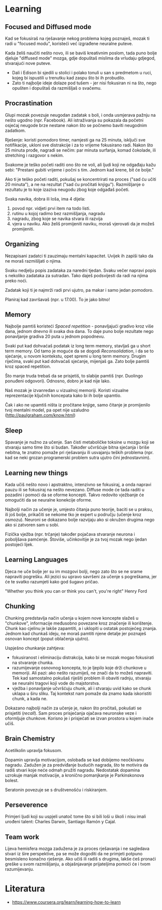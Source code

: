 # Learning

## Focused and Diffused mode

Kad se fokusiraš na rješavanje nekog problema kojeg poznaješ, mozak ti radi u "focused modu", koristeći već izgrađene neuralne puteve.

Kada želiš naučiti nešto novo, ili se baviš kreativnim poslom, tada puno bolje djeluje "diffused mode" mozga, gdje dopuštaš mislima da vrludaju gdjegod, stvarajući nove puteve.
- Dali i Edison bi sjedili u stolici i polako tonuli u san s predmetom u ruci, kojeg bi ispustili u trenutku kad zaspu što bi ih probudilo.
- Zato ti najbolje ideje dolaze pod tušem - jer nisi fokusiran ni na što, nego opušten i dopuštaš da razmišljaš o svačemu.

## Procrastination

Glupi mozak povezuje neugodan zadatak s boli, i onda usmjerava pažnju na nešto ugodno (npr. Facebook). Ali istraživanja su pokazala da početni osjećaj neugode brze nestane nakon što se počnemo baviti neugodnim zadatkom.

Rješenje: koristi pomodoro timer, namjesti ga na 25 minuta, isključi sve notifikacije, ukloni sve distrakcije i za to vrijeme fokusirano radi. Nakon što 25 minuta prođe, nagradi se nečim: par minuta surfanja, komad čokolade, ili stretching i razgovor s nekim.

Svakome je teško početi raditi ono što ne voli, ali ljudi koji ne odgađaju kažu sebi: "Prestani gubiti vrijeme i počni s tim. Jednom kad krene, bit će bolje."

Ako ti je teško početi raditi, pokušaj se koncentrirati na proces ("sad ću učiti 20 minuta"), a ne na rezultat ("sad ću pročitati knjigu"). Razmišljanje o rezultatu je to koje izaziva neugodu zbog koje odgađaš početi.

Svaka navika, dobra ili loša, ima 4 dijela:
1. povod npr. vidjeti prvi item na todo listi.
2. rutinu u kojoj radimo bez razmišljanja, nagradu
3. nagradu, zbog koje se navika stvara ili razvija
4. vjera u naviku. Ako želiš promijeniti naviku, moraš vjerovati da je možeš promijeniti.

## Organizing

Nezapisani zadatci ti zauzimaju mentalni kapacitet. Uvijek ih zapiši tako da ne moraš razmišljati o njima.

Svaku nedjelju popis zadataka za naredni tjedan.
Svaku večer napravi popis s nekoliko zadataka za sutradan. Tako daješ podsvijesti da radi na njima preko noći.

Zadatak koji ti je najmrži radi prvi ujutro, pa makar i samo jedan pomodoro.

Planiraj kad završavaš (npr. u 17.00). To je jako bitno!

## Memory

Najbolje pamtiš koristeći *Spaced repetition* - ponavljajući gradivo kroz više dana, jednom dnevno ili svaka dva dana. To daje puno bolje rezultate nego ponavljanje gradiva 20 puta u jednom popodnevu.

Svaki put kad dohvaćaš podatak iz long term memory, stavljaš ga u short term memory. Od tamo je moguće da se dogodi *Reconsolidation*, i da se to sjećanje, u novom kontekstu, opet spremi u long term memory. Drugim riječima, svaki put kad dohvaćaš sjećanje, mijenjaš ga. Zato bolje pamtiš kroz spaced repetition.

Što manje truda trebaš da se prisjetiš, to slabije pamtiš (npr. Duolingo ponuđeni odgovori). Odnosno, dobro je kad nije lako.

Naš mozak je izvanredan u vizualnoj memoriji. Koristi vizualne reprezentacije ključnih koncepata kako bi ih bolje upamtio.

Čak i ako ne upamtiš ništa iz pročitane knjige, samo čitanje je promijenilo tvoj mentalni model, pa opet nije uzaludno (http://paulgraham.com/know.html)

## Sleep

Spavanje je nužno za učenje. San čisti metaboličke toksine u mozgu koji se stvaraju samo time što si budan. Također učvršćuje bitna sjećanja i briše nebitna, te znatno pomaže pri rješavanju ili usvajanju teških problema (npr. kad se neki grozan programerski problem sutra ujutro čini jednostavnim).

## Learning new things

Kada učiš nešto novo i apstraktno, intenzivno se fokusiraj, a onda napravi pauzu ili se fokusiraj na nešto nevezano. Diffuse mode će tada raditi u pozadini i pomoći da se oforme koncepti. Takvo redovito vježbanje će omogućiti da se neuralne konekcije oforme.

Najbolji način za učenje je, umjesto čitanja puno teorije, baciti se u praksu, ili još bolje, prikačiti se nekome tko je expert u području (učenje kroz osmozu). Neuroni se dokazano bolje razvijaju ako si okružen drugima nego ako si zatvoren sam u sobi.

Fizička vježba (npr. trčanje) također pojačava stvaranje neurona i poboljšava pamćenje. Štoviše, učinkovitije je za tvoj mozak nego ijedan postojeći lijek.

## Learning Languages

Djeca ne uče bolje jer su im mozgovi bolji, nego zato što se ne srame napraviti pogrešku. Ali jezici su upravo savršeni za učenje s pogreškama, jer će te svatko razumjeti kako god šugavo pričao.

"Whether you think you can or think you can't, you're right" Henry Ford

## Chunking

Chunking predstavlja način učenja u kojem nove koncepte slažeš u "chunkove", informacije međusobno povezane kroz značenje ili korištenje. Chunk kao cjelinu je lakše zapamtiti, a i uklopiti u ostatak postojećeg znanja. Jednom kad chunkaš ideju, ne moraš pamtiti njene detalje jer poznaješ osnovan koncept (poput oblačenja ujutro).

Uspješno chunkanje zahtjeva:
* fokusiranost i eliminaciju distrakcija, kako bi se mozak mogao fokusirati na stvaranje chunka.
* razumijevanje osnovnog koncepta, to je ljepilo koje drži chunkove u memoriji. Ali pazi: ako nešto razumiješ, ne znači da to možeš napraviti. Tek kad samostalno pokušaš riješiti problem ili obaviti radnju, stvaraju se neuralni tragovi koji vode do majstorstva.
* vježba i ponavljanje učvršćuju chunk, ali i stvaraju uvid kako se chunk uklapa u širu sliku. Taj kontekst nam pomaže da znamo kada iskoristiti chunk, a kada ne.

Dokazano najbolji način za učenje je, nakon što pročitaš, pokušati se prisjetiti (*recall*). Sam proces prisjećanja ojačava neuronske veze i oformljuje chunkove. Korisno je i prisjećati se izvan prostora u kojem inače učiš.

## Brain Chemistry

Acetilkolin upravlja fokusom.

Dopamin upravlja motivacijom, oslobađa se kad dobijemo neočkivanu nagradu. Zadužen je za predviđanje budućih nagrada, što te motivira da radiš stvari koje neće odmah pružiti nagradu. Nedostatak dopamina uzrokuje manjak motivacije, a kronično pomanjkanje je Parkinskonova bolest.

Seratonin povezuje se s društvenošću i riskiranjem.

## Perseverence

Primjeri ljudi koji su uspjeli unatoč tome što si bili loši u školi i nisu imali urođeni talent: Charles Darwin, Santiago Ramón y Cajal.

## Team work

Lijeva hemisfera mozga zadužena je za proces rješavanja i ne sagledava stvari iz šire perspektive, pa se može dogoditi da ne primjeti potpuno besmisleno konačno rješenje. Ako učiš ili radiš s drugima, lakše ćeš pronaći greške u svom razmišljanju, a objašnjavanje prijateljima pomoći će i tvom razumijevanju.

# Literatura

* https://www.coursera.org/learn/learning-how-to-learn
